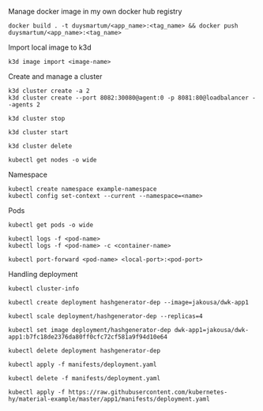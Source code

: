 Manage docker image in my own docker hub registry

```
docker build . -t duysmartum/<app_name>:<tag_name> && docker push duysmartum/<app_name>:<tag_name>

```

Import local image to k3d

```
k3d image import <image-name>
```

Create and manage a cluster

```
k3d cluster create -a 2
k3d cluster create --port 8082:30080@agent:0 -p 8081:80@loadbalancer --agents 2

k3d cluster stop

k3d cluster start

k3d cluster delete

kubectl get nodes -o wide
```

Namespace

```
kubectl create namespace example-namespace
kubectl config set-context --current --namespace=<name>
```

Pods

```
kubectl get pods -o wide

kubectl logs -f <pod-name>
kubectl logs -f <pod-name> -c <container-name>

kubectl port-forward <pod-name> <local-port>:<pod-port>
```

Handling deployment

```
kubectl cluster-info

kubectl create deployment hashgenerator-dep --image=jakousa/dwk-app1

kubectl scale deployment/hashgenerator-dep --replicas=4

kubectl set image deployment/hashgenerator-dep dwk-app1=jakousa/dwk-app1:b7fc18de2376da80ff0cfc72cf581a9f94d10e64

kubectl delete deployment hashgenerator-dep

kubectl apply -f manifests/deployment.yaml

kubectl delete -f manifests/deployment.yaml

kubectl apply -f https://raw.githubusercontent.com/kubernetes-hy/material-example/master/app1/manifests/deployment.yaml
```
